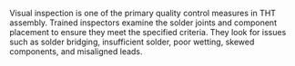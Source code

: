Visual inspection is one of the primary quality control measures in THT assembly. Trained inspectors examine the solder joints and component placement to ensure they meet the specified criteria. They look for issues such as solder bridging, insufficient solder, poor wetting, skewed components, and misaligned leads.